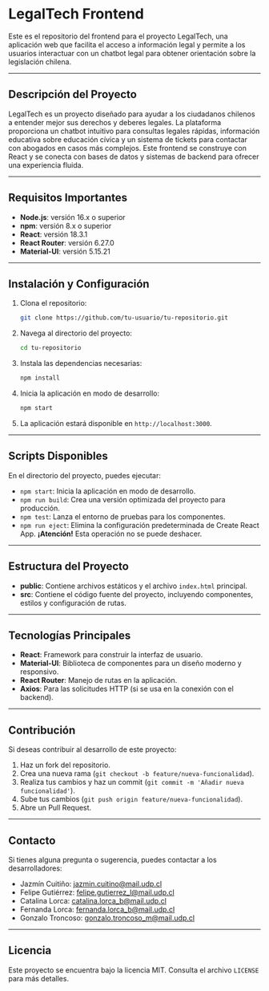 # LegalTech Frontend

Este es el repositorio del frontend para el proyecto LegalTech, una aplicación web que facilita el acceso a información legal y permite a los usuarios interactuar con un chatbot legal para obtener orientación sobre la legislación chilena.

---

## Descripción del Proyecto

LegalTech es un proyecto diseñado para ayudar a los ciudadanos chilenos a entender mejor sus derechos y deberes legales. La plataforma proporciona un chatbot intuitivo para consultas legales rápidas, información educativa sobre educación cívica y un sistema de tickets para contactar con abogados en casos más complejos. Este frontend se construye con React y se conecta con bases de datos y sistemas de backend para ofrecer una experiencia fluida.

---

## Requisitos Importantes

- **Node.js**: versión 16.x o superior
- **npm**: versión 8.x o superior
- **React**: versión 18.3.1
- **React Router**: versión 6.27.0
- **Material-UI**: versión 5.15.21

---

## Instalación y Configuración

1. Clona el repositorio:
   ```bash
   git clone https://github.com/tu-usuario/tu-repositorio.git
   ```
2. Navega al directorio del proyecto:
   ```bash
   cd tu-repositorio
   ```
3. Instala las dependencias necesarias:
   ```bash
   npm install
   ```
4. Inicia la aplicación en modo de desarrollo:
   ```bash
   npm start
   ```
5. La aplicación estará disponible en `http://localhost:3000`.

---

## Scripts Disponibles

En el directorio del proyecto, puedes ejecutar:

- `npm start`: Inicia la aplicación en modo de desarrollo.
- `npm run build`: Crea una versión optimizada del proyecto para producción.
- `npm test`: Lanza el entorno de pruebas para los componentes.
- `npm run eject`: Elimina la configuración predeterminada de Create React App. **¡Atención!** Esta operación no se puede deshacer.

---

## Estructura del Proyecto

- **public**: Contiene archivos estáticos y el archivo `index.html` principal.
- **src**: Contiene el código fuente del proyecto, incluyendo componentes, estilos y configuración de rutas.

---

## Tecnologías Principales

- **React**: Framework para construir la interfaz de usuario.
- **Material-UI**: Biblioteca de componentes para un diseño moderno y responsivo.
- **React Router**: Manejo de rutas en la aplicación.
- **Axios**: Para las solicitudes HTTP (si se usa en la conexión con el backend).

---

## Contribución

Si deseas contribuir al desarrollo de este proyecto:

1. Haz un fork del repositorio.
2. Crea una nueva rama (`git checkout -b feature/nueva-funcionalidad`).
3. Realiza tus cambios y haz un commit (`git commit -m 'Añadir nueva funcionalidad'`).
4. Sube tus cambios (`git push origin feature/nueva-funcionalidad`).
5. Abre un Pull Request.

---

## Contacto

Si tienes alguna pregunta o sugerencia, puedes contactar a los desarrolladores:

- Jazmín Cuitiño: jazmin.cuitino@mail.udp.cl
- Felipe Gutiérrez: felipe.gutierrez_l@mail.udp.cl
- Catalina Lorca: catalina.lorca_b@mail.udp.cl
- Fernanda Lorca: fernanda.lorca_b@mail.udp.cl
- Gonzalo Troncoso: gonzalo.troncoso_m@mail.udp.cl

---

## Licencia

Este proyecto se encuentra bajo la licencia MIT. Consulta el archivo `LICENSE` para más detalles.
